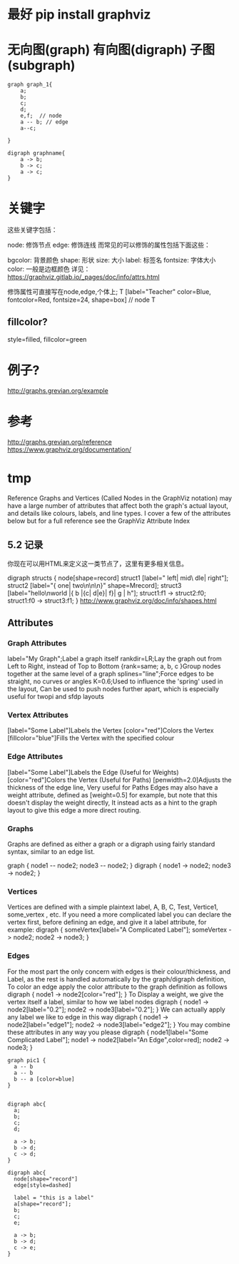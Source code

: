 # 最好 pip install graphviz

# 无向图(graph) 有向图(digraph) 子图(subgraph)
```graphiz
graph graph_1{
    a;
    b;
    c;
    d;
    e,f;  // node
    a -- b; // edge
    a--c;
    
}
```

```graphiz
digraph graphname{
    a -> b;
    b -> c;
    a -> c;
}
```

# 关键字
这些关键字包括：

node: 修饰节点
edge: 修饰连线
而常见的可以修饰的属性包括下面这些：

bgcolor: 背景颜色
shape: 形状
size: 大小
label: 标签名
fontsize: 字体大小
color: 一般是边框颜色
详见：https://graphviz.gitlab.io/_pages/doc/info/attrs.html


修饰属性可直接写在node,edge,个体上;
T [label="Teacher" color=Blue, fontcolor=Red, fontsize=24, shape=box]      // node T

## fillcolor?
style=filled, fillcolor=green

# 例子?

http://graphs.grevian.org/example

# 参考
http://graphs.grevian.org/reference
https://www.graphviz.org/documentation/


# tmp
Reference
Graphs and Vertices (Called Nodes in the GraphViz notation) may have a large number of attributes that affect both the graph's actual layout, and details like colours, labels, and line types. I cover a few of the attributes below but for a full reference see the GraphViz Attribute Index

## 5.2 记录
你现在可以用HTML来定义这一类节点了，这里有更多相关信息。

digraph structs {
    node[shape=record]
    struct1 [label="<f0> left|<f1> mid\ dle|<f2> right"];
    struct2 [label="{<f0> one|<f1> two\n\n\n}" shape=Mrecord];
    struct3 [label="hello\nworld |{ b |{c|<here> d|e}| f}| g | h"];
    struct1:f1 -> struct2:f0;
    struct1:f0 -> struct3:f1;
}
http://www.graphviz.org/doc/info/shapes.html

## Attributes
### Graph Attributes
label="My Graph";Label a graph itself
rankdir=LR;Lay the graph out from Left to Right, instead of Top to Bottom
{rank=same; a, b, c }Group nodes together at the same level of a graph
splines="line";Force edges to be straight, no curves or angles
K=0.6;Used to influence the 'spring' used in the layout, Can be used to push nodes further apart, which is especially useful for twopi and sfdp layouts
### Vertex Attributes
[label="Some Label"]Labels the Vertex
[color="red"]Colors the Vertex
[fillcolor="blue"]Fills the Vertex with the specified colour
### Edge Attributes
[label="Some Label"]Labels the Edge (Useful for Weights)
[color="red"]Colors the Vertex (Useful for Paths)
[penwidth=2.0]Adjusts the thickness of the edge line, Very useful for Paths
Edges may also have a weight attribute, defined as [weight=0.5] for example, but note that this doesn't display the weight directly, It instead acts as a hint to the graph layout to give this edge a more direct routing.
### Graphs
Graphs are defined as either a graph or a digraph using fairly standard syntax, similar to an edge list.

graph { node1 -- node2; node3 -- node2; }
digraph { node1 -> node2; node3 -> node2; }
### Vertices
Vertices are defined with a simple plaintext label, A, B, C, Test, Vertice1, some_vertex , etc. If you need a more complicated label you can declare the vertex first, before defining an edge, and give it a label attribute, for example:
digraph { someVertex[label="A Complicated Label"]; someVertex -> node2; node2 -> node3; }
### Edges
For the most part the only concern with edges is their colour/thickness, and Label, as the rest is handled automatically by the graph/digraph definition, To color an edge apply the color attribute to the graph definition as follows
digraph { node1 -> node2[color="red"]; }
To Display a weight, we give the vertex itself a label, similar to how we label nodes
digraph { node1 -> node2[label="0.2"]; node2 -> node3[label="0.2"]; }
We can actually apply any label we like to edge in this way digraph { node1 -> node2[label="edge1"]; node2 -> node3[label="edge2"]; }
You may combine these attributes in any way you please
digraph { node1[label="Some Complicated Label"]; node1 -> node2[label="An Edge",color=red]; node2 -> node3; }



```graphviz
graph pic1 { 
  a -- b
  a -- b
  b -- a [color=blue]
} 


digraph abc{
  a;
  b;
  c;
  d;

  a -> b;
  b -> d;
  c -> d;
}

digraph abc{
  node[shape="record"]
  edge[style=dashed]
  
  label = "this is a label"
  a[shape="record"];
  b;
  c;
  e;

  a -> b;
  b -> d;
  c -> e;
}
```
